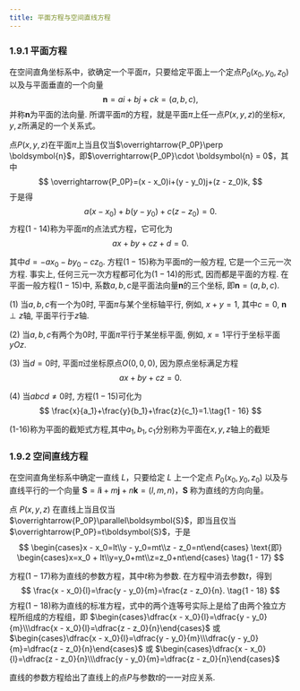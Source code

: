 ```yaml
---
title: 平面方程与空间直线方程
---
```


### 1.9.1 平面方程

在空间直角坐标系中，欲确定一个平面$\pi$，只要给定平面上一个定点$P_0(x_0,y_0,z_0)$以及与平面垂直的一个向量
$$
\boldsymbol{n} = ai + bj + ck=(a,b,c),
$$
并称$\boldsymbol{n}$为平面的法向量. 所谓平面$\pi$的方程，就是平面$\pi$上任一点$P(x,y,z)$的坐标$x,y,z$所满足的一个关系式。

点$P(x,y,z)$在平面$\pi$上当且仅当$\overrightarrow{P_0P}\perp \boldsymbol{n}$，即$\overrightarrow{P_0P}\cdot \boldsymbol{n} = 0$，其中
$$
\overrightarrow{P_0P}=(x - x_0)i+(y - y_0)j+(z - z_0)k,
$$
于是得
$$
a(x - x_0)+b(y - y_0)+c(z - z_0)=0.\tag{1-14}
$$
方程(1 - 14)称为平面$\pi$的点法式方程，它可化为
$$
ax + by+cz + d = 0.\tag{1-15}
$$

其中$d = - ax_0 - by_0 - cz_0$. 方程$(1 - 15)$称为平面$\pi$的一般方程, 它是一个三元一次方程. 事实上, 任何三元一次方程都可化为$(1 - 14)$的形式, 因而都是平面的方程. 在平面一般方程$(1 - 15)$中, 系数$a, b, c$是平面法向量$\boldsymbol{n}$的三个坐标, 即$\boldsymbol{n}=(a, b, c)$.

(1) 当$a, b, c$有一个为$0$时, 平面$\pi$与某个坐标轴平行, 例如, $x + y = 1$, 其中$c = 0$, $\boldsymbol{n}\perp z$轴, 平面平行于$z$轴.

(2) 当$a, b, c$有两个为$0$时, 平面$\pi$平行于某坐标平面, 例如, $x = 1$平行于坐标平面$yOz$.

(3) 当$d = 0$时, 平面$\pi$过坐标原点$O(0, 0, 0)$, 因为原点坐标满足方程
$$
ax + by + cz = 0.
$$

(4) 当$abcd\neq0$时, 方程$(1 - 15)$可化为
$$
\frac{x}{a_1}+\frac{y}{b_1}+\frac{z}{c_1}=1.\tag{1 - 16}
$$

(1-16)称为平面的截矩式方程,其中$a_1,b_1,c_1$分别称为平面在$x,y,z$轴上的截矩

### 1.9.2 空间直线方程

在空间直角坐标系中确定一直线 $L$，只要给定 $L$ 上一个定点 $P_0(x_0,y_0,z_0)$ 以及与直线平行的一个向量 $\boldsymbol{S}=l\boldsymbol{i} + m\boldsymbol{j}+n\boldsymbol{k}=(l,m,n)$，$\boldsymbol{S}$ 称为直线的方向向量。

点 $P(x,y,z)$ 在直线上当且仅当 $\overrightarrow{P_0P}\parallel\boldsymbol{S}$，即当且仅当 $\overrightarrow{P_0P}=t\boldsymbol{S}$，于是
$$
\begin{cases}x - x_0=lt\\y - y_0=mt\\z - z_0=nt\end{cases} \text{即} \begin{cases}x=x_0 + lt\\y=y_0+mt\\z=z_0+nt\end{cases} \tag{1 - 17}
$$

方程$(1 - 17)$称为直线的参数方程，其中$t$称为参数. 在方程中消去参数$t$，得到
$$
\frac{x - x_0}{l}=\frac{y - y_0}{m}=\frac{z - z_0}{n}.  \tag{1 - 18}
$$
方程$(1 - 18)$称为直线的标准方程，式中的两个连等号实际上是给了由两个独立方程所组成的方程组，即
$\begin{cases}\dfrac{x - x_0}{l}=\dfrac{y - y_0}{m}\\\dfrac{x - x_0}{l}=\dfrac{z - z_0}{n}\end{cases}$ 或 $\begin{cases}\dfrac{x - x_0}{l}=\dfrac{y - y_0}{m}\\\dfrac{y - y_0}{m}=\dfrac{z - z_0}{n}\end{cases}$ 或 $\begin{cases}\dfrac{x - x_0}{l}=\dfrac{z - z_0}{n}\\\dfrac{y - y_0}{m}=\dfrac{z - z_0}{n}\end{cases}$

直线的参数方程给出了直线上的点$P$与参数$t$的一一对应关系.